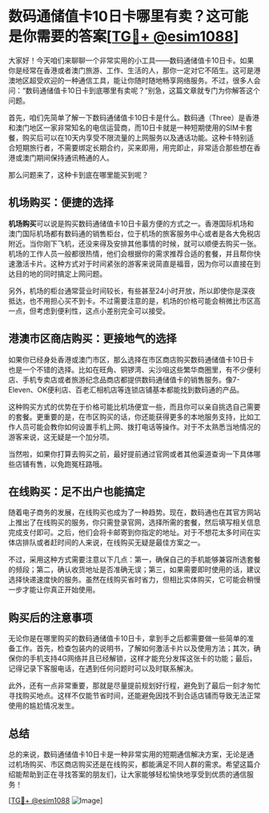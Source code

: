 # 数码通储值卡10日卡哪里有卖？这可能是你需要的答案[[TG💪+ @esim1088](https://t.me/s/esim1088)]

大家好！今天咱们来聊聊一个非常实用的小工具——数码通储值卡10日卡。如果你是经常在香港或者澳门旅游、工作、生活的人，那你一定对它不陌生。这可是港澳地区超受欢迎的一种通信工具，能让你随时随地畅享网络服务。不过，很多人会问：“数码通储值卡10日卡到底哪里有卖呢？”别急，这篇文章就专门为你解答这个问题。

首先，咱们先简单了解一下数码通储值卡10日卡是什么。数码通（Three）是香港和澳门地区一家非常知名的电信运营商，而10日卡就是一种短期使用的SIM卡套餐，购买后可以在10天内享受不限流量的上网服务以及通话功能。这种卡特别适合短期旅行者，不需要绑定长期合约，买来即用，用完即止，非常适合那些想在香港或澳门期间保持通讯畅通的人。

那么问题来了，这种卡到底在哪里能买到呢？

## 机场购买：便捷的选择

**机场购买**可以说是购买数码通储值卡10日卡最方便的方式之一。香港国际机场和澳门国际机场都有数码通的销售柜台，位于机场的旅客服务中心或者是各大免税店附近。当你刚下飞机，还没来得及安排其他事情的时候，就可以顺便去购买一张。机场的工作人员一般都很热情，他们会根据你的需求推荐合适的套餐，并且帮你快速激活卡片。这种方式对于时间紧张的游客来说简直是福音，因为你可以直接在到达目的地的同时搞定上网问题。

另外，机场的柜台通常营业时间较长，有些甚至24小时开放，所以即使你是深夜抵达，也不用担心买不到卡。不过需要注意的是，机场的价格可能会稍微比市区高一点，但考虑到便利性，这点小差别完全可以接受。

## 港澳市区商店购买：更接地气的选择

如果你已经身处香港或澳门市区，那么选择在市区商店购买数码通储值卡10日卡也是一个不错的选择。比如在旺角、铜锣湾、尖沙咀这些繁华商圈里，有不少便利店、手机专卖店或者旅游纪念品商店都提供数码通储值卡的销售服务。像7-Eleven、OK便利店、百老汇相机店等连锁店铺基本都能找到数码通的产品。

这种购买方式的优势在于价格可能比机场便宜一些，而且你可以亲自挑选自己需要的套餐。更重要的是，在市区购买的话，你还能获得更多的本地服务支持，比如工作人员可能会教你如何设置手机上网、拨打电话等操作。对于不太熟悉当地情况的游客来说，这无疑是一个加分项。

当然啦，如果你打算去购买之前，最好提前通过官网或者其他渠道查询一下具体哪些店铺有售，以免跑冤枉路哦。

## 在线购买：足不出户也能搞定

随着电子商务的发展，在线购买也成为了一种趋势。现在，数码通也在其官方网站上推出了在线购买的服务，你只需登录官网，选择所需的套餐，然后填写相关信息完成支付即可。之后，他们会将卡邮寄到你指定的地址。对于不想花太多时间在实体店排队或者赶时间的人来说，在线购买无疑是最佳方案之一。

不过，采用这种方式需要注意以下几点：第一，确保自己的手机能够兼容所选套餐的频段；第二，确认收货地址是否准确无误；第三，如果需要即时使用的话，建议选择快递速度快的服务。虽然在线购买省时省力，但相比实体购买，它可能会稍慢一步才能让你真正开始使用。

## 购买后的注意事项

无论你是在哪里购买的数码通储值卡10日卡，拿到手之后都需要做一些简单的准备工作。首先，检查包装内的说明书，了解如何激活卡片以及使用方法；其次，确保你的手机支持4G网络并且已经解锁，这样才能充分发挥这张卡的功能；最后，记得记录下客服电话，在遇到任何问题时可以及时联系解决。

此外，还有一点非常重要，那就是尽量提前规划好行程，避免到了最后一刻才匆忙寻找购买地点。这样不仅能节省时间，还能避免因找不到合适店铺而导致无法正常使用的尴尬情况发生。

## 总结

总的来说，数码通储值卡10日卡是一种非常实用的短期通信解决方案，无论是通过机场购买、市区商店购买还是在线购买，都能满足不同人群的需求。希望这篇介绍能帮助到正在寻找答案的朋友们，让大家能够轻松愉快地享受到优质的通信服务！

[[TG💪+ @esim1088](https://t.me/s/esim1088) ![Image](https://i.postimg.cc/4NQfJmqS/Snipaste-2025-05-13-00-14-12.png)]